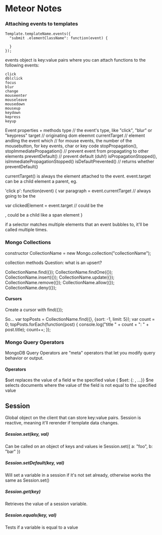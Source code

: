 # Meteor Notes

### Attaching events to templates

    Template.templateName.events({
      "submit .elementClassName": function(event) {
      
      }
    });

events object is key:value pairs where you can attach functions to the following events:

    click
    dblclick
    focus
    blur
    change
    mouseenter
    mouseleave
    mousedown
    mouseup
    keydown
    kepress
    keyup
Event properties + methods
    type // the event's type, like "click", "blur" or "keypress"
    target // originating dom eleemnt
    currentTarget // element andling the event
    which // for mouse events, the number of the mousebutton, for key events, char or key code
    stopPropagation(), stopImmediatePropagation() // prevent event from propagating to other elements
    preventDefault() // prevent default (duh!)
    isPropagationStopped(), isImmediatePropagationStopped()
    isDefaultPrevented() // returns whether preventDefault()
    
currentTarget() is always the element attached to the event. event.target can be a child element a parent, eg.

'click p': function(event) {
  var paragraph = event.currentTarget // always going to be the <p>
  var clickedElement = event.target // could be the <p>, could be a child like a span element
}

if a selector matches multiple elements that an event bubbles to, it'll be called multiple times.


### Mongo Collections

constructor
CollectionName = new Mongo.collection("collectionName");

collection methods
Question: what is an upsert?


CollectionName.find({});
CollectionName.findOne({});
CollectionName.insert({});
CollectionName.update({});
CollectionName.remove({});
CollectionName.allow({});
CollectionName.deny({});

#### Cursors
Create a cursor with find({});

So... 
        var topPosts = CollectionName.find({}, {sort: -1, limit: 5});
        var count = 0;
        topPosts.forEach(function(post) {
            console.log("title " + count + ": " + post.title);
            count++;
        });

### Mongo Query Operators
MongoDB Query Operators are "meta" operators that let you modify query behavior or output. 
#### Operators
$set replaces the value of a field w the specified value
        { $set: {<field>: <val>, ...}}
$ne selects documents where the value of the field is not equal to the specified value

## Session
Global object on the client that can store key:value pairs.
Session is reactive, meaning it'll rerender if template data changes.

##### Session.set(key, val)

Can be called on an object of keys and values ie
Session.set({
    a: "foo",
    b: "bar"
})

##### Session.setDefault(key, val)

Will set a variable in a session if it's not set already, otherwise works the same as Session.set()

##### Session.get(key)

Retrieves the value of a session variable.

##### Session.equals(key, val)
Tests if a variable is equal to a value



